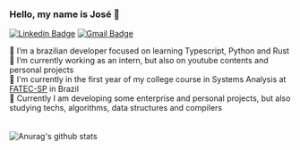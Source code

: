 ### Hello, my name is José 👋

[![Linkedin Badge](https://img.shields.io/badge/-José%20Thomaz-6633cc?style=flat-square&logo=Linkedin&logoColor=white&link=https://www.linkedin.com/in/jose-thomaz-antunes-soares/)](https://www.linkedin.com/in/jose-thomaz-antunes-soares/) 
[![Gmail Badge](https://img.shields.io/badge/-josethomaz2003@gmail.com-6633cc?style=flat-square&logo=Gmail&logoColor=white&link=mailto:diego.schell.f@gmail.com)](mailto:josethomaz2003@gmail.com)

🌱 I’m a brazilian developer focused on learning Typescript, Python and Rust
<br>
🔭 I’m currently working as an intern, but also on youtube contents and personal projects
<br>
🤯 I'm currently in the first year of my college course in Systems Analysis at <a href="http://www.fatecsp.br/">FATEC-SP</a> in Brazil
<br>
🌟 Currently I am developing some enterprise and personal projects, but also studying techs, algorithms, data structures and compilers
<br>
<br>
<br>
![Anurag's github stats](https://github-readme-stats.vercel.app/api?username=josethz00&show_icons=true&theme=dracula&count_private=true)
